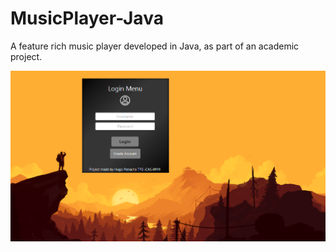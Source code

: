 # MusicPlayer-Java
A feature rich music player developed in Java, as part of an academic project.


![login](/readmeFiles/login.apng)

<!-- ![accountCreation](/readmeFiles/accountCreation.apng) -->

<!-- ![passwordcheckAccCreation](/readmeFiles/passwordcheckAccCreation.apng) -->

